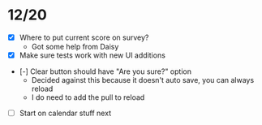 # 12/20

- [x] Where to put current score on survey?
  - Got some help from Daisy
- [x] Make sure tests work with new UI additions
- [-] Clear button should have "Are you sure?" option
  - Decided against this because it doesn't auto save, you can always reload
  - I do need to add the pull to reload
- [ ] Start on calendar stuff next